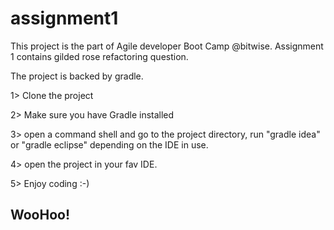 # assignment1
This project is the part of Agile developer Boot Camp @bitwise. Assignment 1 contains gilded rose refactoring question.

The project is backed by gradle.

1> Clone the project

2> Make sure you have Gradle installed

3> open a command shell and go to the project directory, run "gradle idea" or "gradle eclipse" depending on the IDE in use.

4> open the project in your fav IDE.

5> Enjoy coding :-)

## WooHoo!